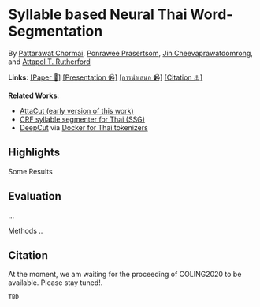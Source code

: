 # Syllable based Neural Thai Word-Segmentation

By [Pattarawat Chormai](https://pat.chormai.org), [Ponrawee Prasertsom](https://ponraw.ee), [Jin Cheevaprawatdomrong](tbd), and [Attapol  T. Rutherford](https://attapol.github.io)

**Links**: [[Paper 📑]](paper) [[Presentation 📹]](presentation_en) [[การนำเสนอ 📹]](tbd) [[Citation  ⚓️️]](#Citation)

**Related Works**:
- [AttaCut (early version of this work)](https://pythainlp.github.io/attacut/)
- [CRF syllable segmenter for Thai (SSG)](https://github.com/ponrawee/ssg)
- [DeepCut](https://github.com/rkcosmos/deepcut) via [Docker for Thai tokenizers](https://github.com/PyThaiNLP/docker-thai-tokenizers)


## Highlights
Some Results

## Evaluation
...

Methods ..

## Citation
At the moment, we am waiting for the proceeding of COLING2020 to be available. Please stay tuned!.
```
TBD
```

[paper]: tbd
[presentation_en]: tbd
[presentation_th]: th